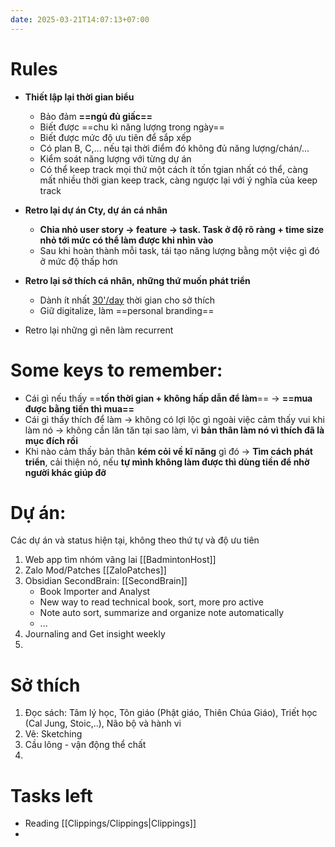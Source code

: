 ```yaml
---
date: 2025-03-21T14:07:13+07:00
---
```

# Rules
- **Thiết lập lại thời gian biểu**
	- Bảo đảm **==ngủ đủ giấc==**
	- Biết được ==chu kì năng lượng trong ngày==
	- Biết được mức độ ưu tiên để sắp xếp
	- Có plan B, C,... nếu tại thời điểm đó không đủ năng lượng/chán/...
	- Kiểm soát năng lượng với từng dự án
	- Có thể keep track mọi thứ một cách ít tốn tgian nhất có thể, càng mất nhiều thời gian keep track, càng ngược lại với ý nghĩa của keep track

- **Retro lại dự án Cty, dự án cá nhân**
	- **Chia nhỏ user story -> feature -> task. Task ở độ rõ ràng + time size nhỏ tới mức có thể làm được khi nhìn vào**
	- Sau khi hoàn thành mỗi task, tái tạo năng lượng bằng một việc gì đó ở mức độ thấp hơn
- **Retro lại sở thích cá nhân, những thứ muốn phát triển**
	- Dành ít nhất <u>30'/day</u> thời gian cho sở thích
	- Giữ digitalize, làm ==personal branding== 
- Retro lại những gì nên làm recurrent

# Some keys to remember:
- Cái gì nếu thấy ==**tốn thời gian + không hấp dẫn để làm**== -> **==mua được bằng tiền thì mua==**
- Cái gì thấy thích để làm -> không có lợi lộc gì ngoài việc cảm thấy vui khi làm nó -> không cần lăn tăn tại sao làm, vì **bản thân làm nó vì thích đã là mục đích rồi**
- Khi nào cảm thấy bản thân **kém cỏi về kĩ năng** gì đó -> **Tìm cách phát triển**, cải thiện nó, nếu **tự mình không làm được thì dùng tiền để nhờ người khác giúp đỡ**

# Dự án:

Các dự án và status hiện tại, không theo thứ tự và độ ưu tiên

1. Web app tìm nhóm vãng lai [[BadmintonHost]]
2. Zalo Mod/Patches [[ZaloPatches]]
3. Obsidian SecondBrain: [[SecondBrain]]
	- Book Importer and Analyst
	- New way to read technical book, sort, more pro active
	- Note auto sort, summarize and organize note automatically
	- ...
4. Journaling and Get insight weekly
5. 

# Sở thích
1. Đọc sách: Tâm lý học, Tôn giáo (Phật giáo, Thiên Chúa Giáo), Triết học (Cal Jung, Stoic,..), Não bộ và hành vi
2. Vẽ: Sketching
3. Cầu lông - vận động thể chất
4. 


# Tasks left
- Reading [[Clippings/Clippings|Clippings]]
- 
